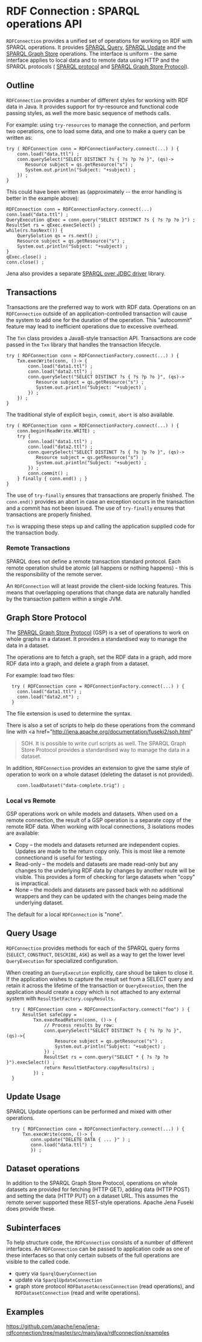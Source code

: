 # RDF Connection : SPARQL operations API

`RDFConnection` provides a unified set of operations for working on RDF
with SPARQL operations. It provides <a
href="http://www.w3.org/TR/sparql11-query/">SPARQL Query</a>, <a
href="http://www.w3.org/TR/sparql11-update/">SPARQL Update</a> and the <a
href="http://www.w3.org/TR/sparql11-http-rdf-update/">SPARQL Graph
Store</a> operations.  The interface is uniform - the same interface
applies to local data and to remote data using HTTP and the SPARQL
protocols ( <a href="http://www.w3.org/TR/sparql11-protocol/">SPARQL
protocol</a> and <a
href="http://www.w3.org/TR/sparql11-http-rdf-update/">SPARQL Graph Store
Protocol</a>).

## Outline

`RDFConnection` provides a number of different styles for working with RDF
data in Java.  It provides support for try-resource and functional code
passing styles, as well the more basic sequence of methods calls.

For example: using `try-resources` to manage the connection, and perform two operations, one to load
some data, and one to make a query can be written as:

```
try ( RDFConnection conn = RDFConnectionFactory.connect(...) ) {
    conn.load("data.ttl") ;
    conn.querySelect("SELECT DISTINCT ?s { ?s ?p ?o }", (qs)->
       Resource subject = qs.getResource("s") ;
       System.out.println("Subject: "+subject) ;
    }) ;
}
```
This could have been written as (approximately -- the error handling is better
in the example above):

```
RDFConnection conn = RDFConnectionFactory.connect(...)
conn.load("data.ttl") ;
QueryExecution qExec = conn.query("SELECT DISTINCT ?s { ?s ?p ?o }") ;
ResultSet rs = qExec.execSelect() ;
while(rs.hasNext()) {
    QuerySolution qs = rs.next() ;
    Resource subject = qs.getResource("s") ;
    System.out.println("Subject: "+subject) ;
}
qExec.close() ;
conn.close() ;
```

Jena also provides a separate
[SPARQL over JDBC driver](http://jena.staging.apache.org/documentation/jdbc/index.html)
library.

## Transactions

Transactions are the preferred way to work with RDF data.
Operations on an `RDFConnection` outside of an application-controlled
transaction will cause the system to add one for the duration of the
operation. This "autocommit" feature may lead to inefficient operations due
to excessive overhead.

The `Txn` class provides a Java8-style transaction API.  Transactions are
code passed in the `Txn` library that handles the transaction lifecycle.

```
try ( RDFConnection conn = RDFConnectionFactory.connect(...) ) {
    Txn.execWrite(conn, ()-> {
        conn.load("data1.ttl") ;
        conn.load("data2.ttl") ;
        conn.querySelect("SELECT DISTINCT ?s { ?s ?p ?o }", (qs)->
           Resource subject = qs.getResource("s") ;
           System.out.println("Subject: "+subject) ;
        }) ;
    }) ;
}
```

The traditional style of explicit `begin`, `commit`, `abort` is also available.

```
try ( RDFConnection conn = RDFConnectionFactory.connect(...) ) {
    conn.begin(ReadWrite.WRITE) ;
    try {
        conn.load("data1.ttl") ;
        conn.load("data2.ttl") ;
        conn.querySelect("SELECT DISTINCT ?s { ?s ?p ?o }", (qs)->
           Resource subject = qs.getResource("s") ;
           System.out.println("Subject: "+subject) ;
        }) ;
        conn.commit() ;
    } finally { conn.end() ; }
}
```

The use of `try-finally` ensures that transactions are properly finished.
The `conn.end()` provides an abort in case an exception occurs in the
transaction and a commit has not been issued.  The use of `try-finally`
ensures that transactions are properly finished.

`Txn` is wrapping these steps up and calling the application supplied code
for the transaction body.

### Remote Transactions

SPARQL does not define a remote transaction standard protocol. Each remote
operation shuld be atomic (all happens or nothing happens) - this is the
responsibility of the remote server.

An `RDFConnection` will at least provide the client-side locking features.
This means that overlapping operations that change data are naturally
handled by the transaction pattern within a single JVM.

## Graph Store Protocol

The <a href="http://www.w3.org/TR/sparql11-http-rdf-update/">SPARQL Graph
Store Protocol</a> (GSP) is a set of operations to work on whole graphs in a
dataset.  It provides a standardised way to manage the data in a dataset.

The operations are to fetch a graph, set the RDF data in a graph,
add more RDF data into a graph, and delete a graph from a dataset.

For example: load two files:
```
  try ( RDFConnection conn = RDFConnectionFactory.connect(...) ) {
    conn.load("data1.ttl") ;
    conn.load("data2.nt") ;
  } 
```
The file extension is used to determine the syntax.

There is also a set of scripts to help do these operations from the command
line with <a href="http://jena.apache.org/documentation/fuseki2/soh.html"
>SOH</a>. It is possible to write curl scripts as well.  The SPARQL Graph
Store Protocol provides a standardised way to manage the data in a dataset.

In addition, `RDFConnection` provides an extension to give the same style
of operation to work on a whole dataset (deleting the dataset is not
provided).

```
    conn.loadDataset("data-complete.trig") ;
```

### Local vs Remote

GSP operations work on while models and datasets. When used on a remote connection, 
the result of a GSP operation is a separate copy of the remote RDF data.  When working
with local connections, 3 isolations modes are available:

* Copy &ndash; the models and datasets returned are independent copies.
Updates are made to the return copy only. This is most like
a remote connectionand is useful for testing.
* Read-only &ndash; the models and datasets are made read-only but any changes
to the underlying RDF data by changes by another route will be visible.
This provides a form of checking for large datasets when "copy" is impractical.
* None &ndash; the models and datasets are passed back with no additional wrappers
and they can be updated with the changes being made the underlying dataset.

The default for a local `RDFConnection` is "none".  

## Query Usage

`RDFConnection` provides methods for each of the SPARQL query forms (`SELECT`,
`CONSTRUCT`, `DESCRIBE`, `ASK`) as well as a way to get the lower level
`QueryExecution` for specialized configuration.

When creating an `QueryExecution` explicitly, care shoud be taken to close
it. If the application wishes to capture the result set from a SELECT query and
retain it across the lifetime of the transaction or `QueryExecution`, then
the application should create a copy which is not attached to any external system
with `ResultSetFactory.copyResults`.

```
  try ( RDFConnection conn = RDFConnectionFactory.connect("foo") ) {
      ResultSet safeCopy =
          Txn.execReadReturn(conn, ()-> {
              // Process results by row:
              conn.querySelect("SELECT DISTINCT ?s { ?s ?p ?o }", (qs)->{
                  Resource subject = qs.getResource("s") ;
                  System.out.println("Subject: "+subject) ;
              }) ;
              ResultSet rs = conn.query("SELECT * { ?s ?p ?o }").execSelect() ;
              return ResultSetFactory.copyResults(rs) ;
          }) ;
  }
```

## Update Usage

SPARQL Update opertions can be performed and mixed with other operations.

```
  try ( RDFConnection conn = RDFConnectionFactory.connect(...) ) {
      Txn.execWrite(conn, ()-> {
         conn.update("DELETE DATA { ... }" ) ;
         conn.load("data.ttl") ;
         }) ;
```

## Dataset operations

In addition to the SPARQL Graph Store Protocol, operations on whole
datasets are provided for fetching (HTTP GET), adding data (HTTP POST) and
setting the data (HTTP PUT) on a dataset URL.  This assumes the remote
server supported these REST-style operations.  Apache Jena Fuseki does
provide these.

## Subinterfaces

To help structure code, the `RDFConnection` consists of a number of
different interfaces.  An `RDFConnection` can be passed to application code
as one of these interfaces so that only certain subsets of the full
operations are visible to the called code.

* query via `SparqlQueryConnection`
* update via `SparqlUpdateConnection`
* graph store protocol `RDFDatasetAccessConnection` (read operations),
   and `RDFDatasetConnection` (read and write operations).

## Examples

https://github.com/apache/jena/jena-rdfconnection/tree/master/src/main/java/rdfconnection/examples
